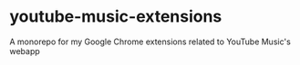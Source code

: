 # youtube-music-extensions
A monorepo for my Google Chrome extensions related to YouTube Music's webapp
